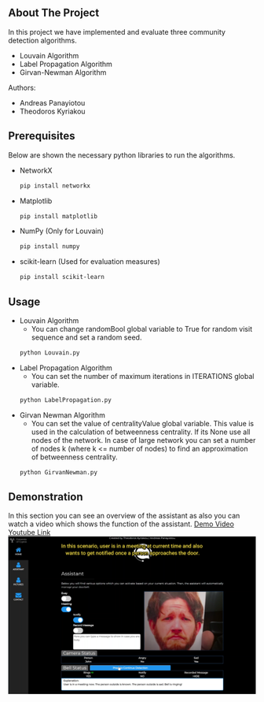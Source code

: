 <!-- ABOUT THE PROJECT -->
## About The Project

In this project we have implemented and evaluate three community detection algorithms.

* Louvain Algorithm
* Label Propagation Algorithm
* Girvan-Newman Algorithm

Authors:
* Andreas Panayiotou
* Theodoros Kyriakou

## Prerequisites

Below are shown the necessary python libraries to run the algorithms. 
* NetworkX
  ```sh
  pip install networkx
  ```
* Matplotlib
  ```sh
  pip install matplotlib
  ```
* NumPy (Only for Louvain)
  ```sh
  pip install numpy
  ```
* scikit-learn (Used for evaluation measures)
  ```sh
  pip install scikit-learn
  ```
  
<!-- USAGE EXAMPLES -->
## Usage

* Louvain Algorithm
  *  You can change randomBool global variable to True for random visit sequence and set a random seed.
  ```sh
  python Louvain.py
  ```
* Label Propagation Algorithm
  *  You can set the number of maximum iterations in ITERATIONS global variable.
  ```sh
  python LabelPropagation.py
  ```
* Girvan Newman Algorithm
  *  You can set the value of centralityValue global variable. This value is used in the calculation of betweenness centrality. If its None use all nodes of the network. In case of large network you can set a number of nodes k (where k <= number of nodes) to find an approximation of betweenness centrality.
  ```sh
  python GirvanNewman.py
  ```
## Demonstration

In this section you can see an overview of the assistant as also you can watch a video which shows the function of the assistant.
[Demo Video Youtube Link](https://www.youtube.com/watch?v=y_E-IDVxr_o)
<img src="Images/Demo.png">
